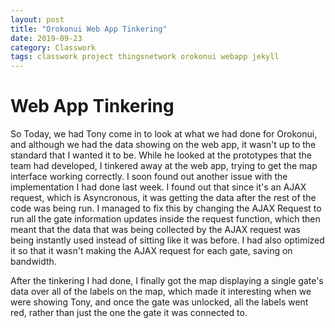 ```yaml
---
layout: post
title: "Orokonui Web App Tinkering"
date: 2019-09-23
category: Classwork
tags: classwork project thingsnetwork orokonui webapp jekyll
---
```


# Web App Tinkering

So Today, we had Tony come in to look at what we had done for Orokonui, and although we had the data showing on the web app, it wasn't up to the standard that I wanted it to be. While he looked at the prototypes that 
the team had developed, I tinkered away at the web app, trying to get the map interface working correctly. I soon found out another issue with the implementation I had done last week. I found out that since it's an AJAX request,
which is Asyncronous, it was getting the data after the rest of the code was being run. I managed to fix this by changing the AJAX Request to run all the gate information updates inside the request function, which then meant that
the data that was being collected by the AJAX request was being instantly used instead of sitting like it was before. I had also optimized it so that it wasn't making the AJAX request for each gate, saving on bandwidth.

After the tinkering I had done, I finally got the map displaying a single gate's data over all of the labels on the map, which made it interesting when we were showing Tony, and once the gate was unlocked, all the labels went red,
rather than just the one the gate it was connected to.
